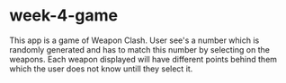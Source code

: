 # week-4-game
This app is a game of Weapon Clash. User see's a number which is randomly generated and has to match this number by selecting on the weapons. Each weapon displayed will have different points behind them which the user does not know untill they select it. 
